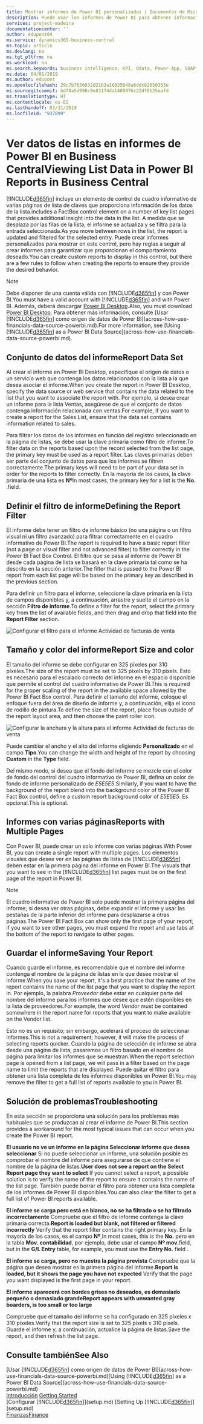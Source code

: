 ```yaml
---
title: Mostrar informes de Power BI personalizados | Documentos de Microsoft
description: Puede usar los informes de Power BI para obtener información adicional sobre los datos en las listas.
services: project-madeira
documentationcenter: ''
author: edupont04
ms.service: dynamics365-business-central
ms.topic: article
ms.devlang: na
ms.tgt_pltfrm: na
ms.workload: na
ms.search.keywords: business intelligence, KPI, Odata, Power App, SOAP, analysis
ms.date: 04/01/2019
ms.author: edupont
ms.openlocfilehash: 29c7b7656632d2103a16025848a6ddc82650353e
ms.sourcegitcommit: bd78a5d990c9e83174da1409076c22df8b35eafd
ms.translationtype: HT
ms.contentlocale: es-ES
ms.lasthandoff: 03/31/2019
ms.locfileid: "937899"
---
```

# <a name="viewing-list-data-in-power-bi-reports-in-business-central"></a><span data-ttu-id="98480-103">Ver datos de listas en informes de Power BI en Business Central</span><span class="sxs-lookup"><span data-stu-id="98480-103">Viewing List Data in Power BI Reports in Business Central</span></span> 
[!INCLUDE[d365fin](includes/d365fin_md.md)] <span data-ttu-id="98480-104">incluye un elemento de control de cuadro informativo de varias páginas de lista de claves que proporciona información de los datos de la lista.</span><span class="sxs-lookup"><span data-stu-id="98480-104">includes a FactBox control element on a number of key list pages that provides additional insight into the data in the list.</span></span> <span data-ttu-id="98480-105">A medida que se desplaza por las filas de la lista, el informe se actualiza y se filtra para la entrada seleccionada.</span><span class="sxs-lookup"><span data-stu-id="98480-105">As you move between rows in the list, the report is updated and filtered for the selected entry.</span></span> <span data-ttu-id="98480-106">Puede crear informes personalizados para mostrar en este control, pero hay reglas a seguir al crear informes para garantizar que proporcionan el comportamiento deseado.</span><span class="sxs-lookup"><span data-stu-id="98480-106">You can create custom reports to display in this control, but there are a few rules to follow when creating the reports to ensure they provide the desired behavior.</span></span>  

> [!NOTE]  
>   <span data-ttu-id="98480-107">Debe disponer de una cuenta válida con [!INCLUDE[d365fin](includes/d365fin_md.md)] y con Power BI.</span><span class="sxs-lookup"><span data-stu-id="98480-107">You must have a valid account with [!INCLUDE[d365fin](includes/d365fin_md.md)] and with Power BI.</span></span> <span data-ttu-id="98480-108">Además, deberá descargar [Power BI Desktop](https://powerbi.microsoft.com/en-us/desktop/).</span><span class="sxs-lookup"><span data-stu-id="98480-108">Also, you must download [Power BI Desktop](https://powerbi.microsoft.com/en-us/desktop/).</span></span> <span data-ttu-id="98480-109">Para obtener más información, consulte [Usar [!INCLUDE[d365fin](includes/d365fin_md.md)] como origen de datos de Power BI](across-how-use-financials-data-source-powerbi.md).</span><span class="sxs-lookup"><span data-stu-id="98480-109">For more information, see [Using [!INCLUDE[d365fin](includes/d365fin_md.md)] as a Power BI Data Source](across-how-use-financials-data-source-powerbi.md).</span></span>  

## <a name="report-data-set"></a><span data-ttu-id="98480-110">Conjunto de datos del informe</span><span class="sxs-lookup"><span data-stu-id="98480-110">Report Data Set</span></span>
<span data-ttu-id="98480-111">Al crear el informe en Power BI Desktop, especifique el origen de datos o un servicio web que contenga los datos relacionados con la lista a la que desea asociar el informe.</span><span class="sxs-lookup"><span data-stu-id="98480-111">When you create the report in Power BI Desktop, specify the data source or web service that contains the data related to the list that you want to associate the report with.</span></span> <span data-ttu-id="98480-112">Por ejemplo, si desea crear un informe para la lista Ventas, asegúrese de que el conjunto de datos contenga información relacionada con ventas.</span><span class="sxs-lookup"><span data-stu-id="98480-112">For example, if you want to create a report for the Sales List, ensure that the data set contains information related to sales.</span></span>  

<span data-ttu-id="98480-113">Para filtrar los datos de los informes en función del registro seleccionado en la página de listas, se debe usar la clave primaria como filtro de informe.</span><span class="sxs-lookup"><span data-stu-id="98480-113">To filter data on the reports based upon the record selected from the list page, the primary key must be used as a report filter.</span></span> <span data-ttu-id="98480-114">Las claves primarias deben ser parte del conjunto de datos para que los informes se filtren correctamente.</span><span class="sxs-lookup"><span data-stu-id="98480-114">The primary keys will need to be part of your data set in order for the reports to filter correctly.</span></span> <span data-ttu-id="98480-115">En la mayoría de los casos, la clave primaria de una lista es **Nº**</span><span class="sxs-lookup"><span data-stu-id="98480-115">In most cases, the primary key for a list is the **No.**</span></span> <span data-ttu-id="98480-116">.</span><span class="sxs-lookup"><span data-stu-id="98480-116">field.</span></span>  

## <a name="defining-the-report-filter"></a><span data-ttu-id="98480-117">Definir el filtro de informe</span><span class="sxs-lookup"><span data-stu-id="98480-117">Defining the Report Filter</span></span>
<span data-ttu-id="98480-118">El informe debe tener un filtro de informe básico (no una página o un filtro visual ni un filtro avanzado) para filtrar correctamente en el cuadro informativo de Power BI.</span><span class="sxs-lookup"><span data-stu-id="98480-118">The report is required to have a basic report filter (not a page or visual filter and not advanced filter) to filter correctly in the Power BI Fact Box Control.</span></span> <span data-ttu-id="98480-119">El filtro que se pasa al informe de Power BI desde cada página de lista se basará en la clave primaria tal como se ha descrito en la sección anterior.</span><span class="sxs-lookup"><span data-stu-id="98480-119">The filter that is passed to the Power BI report from each list page will be based on the primary key as described in the previous section.</span></span>  

<span data-ttu-id="98480-120">Para definir un filtro para el informe, seleccione la clave primaria en la lista de campos disponibles y, a continuación, arrastre y suelte el campo en la sección **Filtro de informe**.</span><span class="sxs-lookup"><span data-stu-id="98480-120">To define a filter for the report, select the primary key from the list of available fields, and then drag and drop that field into the **Report Filter** section.</span></span>  

![Configurar el filtro para el informe Actividad de facturas de venta](./media/across-how-use-powerbi-reports-factbox/financials-powerbi-report-filter.png)

## <a name="report-size-and-color"></a><span data-ttu-id="98480-122">Tamaño y color del informe</span><span class="sxs-lookup"><span data-stu-id="98480-122">Report Size and color</span></span>
<span data-ttu-id="98480-123">El tamaño del informe se debe configurar en 325 píxeles por 310 píxeles.</span><span class="sxs-lookup"><span data-stu-id="98480-123">The size of the report must be set to 325 pixels by 310 pixels.</span></span> <span data-ttu-id="98480-124">Esto es necesario para el escalado correcto del informe en el espacio disponible que permite el control del cuadro informativo de Power BI.</span><span class="sxs-lookup"><span data-stu-id="98480-124">This is required for the proper scaling of the report in the available space allowed by the Power BI Fact Box control.</span></span> <span data-ttu-id="98480-125">Para definir el tamaño del informe, coloque el enfoque fuera del área de diseño de informe y, a continuación, elija el icono de rodillo de pintura.</span><span class="sxs-lookup"><span data-stu-id="98480-125">To define the size of the report, place focus outside of the report layout area, and then choose the paint roller icon.</span></span>

![Configurar la anchura y la altura para el informe Actividad de facturas de venta](./media/across-how-use-powerbi-reports-factbox/financials-powerbi-report-sizing.png)

<span data-ttu-id="98480-127">Puede cambiar el ancho y el alto del informe eligiendo **Personalizado** en el campo **Tipo**.</span><span class="sxs-lookup"><span data-stu-id="98480-127">You can change the width and height of the report by choosing **Custom** in the **Type** field.</span></span>

<span data-ttu-id="98480-128">Del mismo modo, si desea que el fondo del informe se mezcle con el color de fondo del control del cuadro informativo de Power BI, defina un color de fondo de informe personalizado de *E5E5E5*.</span><span class="sxs-lookup"><span data-stu-id="98480-128">Similarly, if you want to have the background of the report blend into the background color of the Power BI Fact Box control, define a custom report background color of *E5E5E5*.</span></span> <span data-ttu-id="98480-129">Es opcional.</span><span class="sxs-lookup"><span data-stu-id="98480-129">This is optional.</span></span>  

## <a name="reports-with-multiple-pages"></a><span data-ttu-id="98480-130">Informes con varias páginas</span><span class="sxs-lookup"><span data-stu-id="98480-130">Reports with Multiple Pages</span></span>
<span data-ttu-id="98480-131">Con Power BI, puede crear un solo informe con varias páginas.</span><span class="sxs-lookup"><span data-stu-id="98480-131">With Power BI, you can create a single report with multiple pages.</span></span> <span data-ttu-id="98480-132">Los elementos visuales que desee ver en las páginas de listas de [!INCLUDE[d365fin](includes/d365fin_md.md)] deben estar en la primera página del informe en Power BI.</span><span class="sxs-lookup"><span data-stu-id="98480-132">The visuals that you want to see in the [!INCLUDE[d365fin](includes/d365fin_md.md)] list pages must be on the first page of the report in Power BI.</span></span>  

> [!NOTE]  
>  <span data-ttu-id="98480-133">El cuadro informativo de Power BI solo puede mostrar la primera página del informe; si desea ver otras páginas, debe expandir el informe y usar las pestañas de la parte inferior del informe para desplazarse a otras páginas.</span><span class="sxs-lookup"><span data-stu-id="98480-133">The Power BI Fact Box can show only the first page of your report; if you want to see other pages, you must expand the report and use tabs at the bottom of the report to navigate to other pages.</span></span>  

## <a name="saving-your-report"></a><span data-ttu-id="98480-134">Guardar el informe</span><span class="sxs-lookup"><span data-stu-id="98480-134">Saving Your Report</span></span>

<span data-ttu-id="98480-135">Cuando guarde el informe, es recomendable que el nombre del informe contenga el nombre de la página de listas en la que desee mostrar el informe.</span><span class="sxs-lookup"><span data-stu-id="98480-135">When you save your report, it's a best practice that the name of the report contains the name of the list page that you want to display the report in.</span></span> <span data-ttu-id="98480-136">Por ejemplo, la palabra *Proveedor* debe estar en cualquier parte del nombre del informe para los informes que desee que estén disponibles en la lista de proveedores.</span><span class="sxs-lookup"><span data-stu-id="98480-136">For example, the word *Vendor* must be contained somewhere in the report name for reports that you want to make available on the Vendor list.</span></span>  

<span data-ttu-id="98480-137">Esto no es un requisito; sin embargo, acelerará el proceso de seleccionar informes.</span><span class="sxs-lookup"><span data-stu-id="98480-137">This is not a requirement; however, it will make the process of selecting reports quicker.</span></span> <span data-ttu-id="98480-138">Cuando la página de selección de informe se abra desde una página de lista, pasaremos un filtro basado en el nombre de página para limitar los informes que se muestran.</span><span class="sxs-lookup"><span data-stu-id="98480-138">When the report selection page is opened from a list page, we will pass in a filter based on the page name to limit the reports that are displayed.</span></span>  <span data-ttu-id="98480-139">Puede quitar el filtro para obtener una lista completa de los informes disponibles en Power BI.</span><span class="sxs-lookup"><span data-stu-id="98480-139">You may remove the filter to get a full list of reports available to you in Power BI.</span></span>  

## <a name="troubleshooting"></a><span data-ttu-id="98480-140">Solución de problemas</span><span class="sxs-lookup"><span data-stu-id="98480-140">Troubleshooting</span></span>
<span data-ttu-id="98480-141">En esta sección se proporciona una solución para los problemas más habituales que se produzcan al crear el informe de Power BI.</span><span class="sxs-lookup"><span data-stu-id="98480-141">This section provides a workaround for the most typical issues that can occur when you create the Power BI report.</span></span>  

<span data-ttu-id="98480-142">**El usuario no ve un informe en la página Seleccionar informe que desea seleccionar** Si no puede seleccionar un informe, una solución posible es comprobar el nombre del informe para asegurarse de que contiene el nombre de la página de listas.</span><span class="sxs-lookup"><span data-stu-id="98480-142">**User does not see a report on the Select Report page they want to select** If you cannot select a report, a possible solution is to verify the name of the report to ensure it contains the name of the list page.</span></span> <span data-ttu-id="98480-143">También puede borrar el filtro para obtener una lista completa de los informes de Power BI disponibles.</span><span class="sxs-lookup"><span data-stu-id="98480-143">You can also clear the filter to get a full list of Power BI reports available.</span></span>  

<span data-ttu-id="98480-144">**El informe se carga pero está en blanco, no se ha filtrado o se ha filtrado incorrectamente** Compruebe que el filtro de informe contenga la clave primaria correcta.</span><span class="sxs-lookup"><span data-stu-id="98480-144">**Report is loaded but blank, not filtered or filtered incorrectly** Verify that the report filter contains the right primary key.</span></span> <span data-ttu-id="98480-145">En la mayoría de los casos, es el campo **Nº**,</span><span class="sxs-lookup"><span data-stu-id="98480-145">In most cases, this is the **No.**</span></span> <span data-ttu-id="98480-146">pero en la tabla **Mov. contabilidad**, por ejemplo, debe usar el campo **Nº mov.**</span><span class="sxs-lookup"><span data-stu-id="98480-146">field, but in the **G/L Entry** table, for example, you must use the **Entry No.** field  .</span></span>

<span data-ttu-id="98480-147">**El informe se carga, pero no muestra la página prevista** Compruebe que la página que desea mostrar es la primera página del informe.</span><span class="sxs-lookup"><span data-stu-id="98480-147">**Report is loaded, but it shows the page you have not expected** Verify that the page you want displayed is the first page in your report.</span></span>  

<span data-ttu-id="98480-148">**El informe aparecerá con bordes grises no deseados, es demasiado pequeño o demasiado grande**</span><span class="sxs-lookup"><span data-stu-id="98480-148">**Report appears with unwanted gray boarders, is too small or too large**</span></span>

<span data-ttu-id="98480-149">Compruebe que el tamaño del informe se ha configurado en 325 píxeles x 310 píxeles.</span><span class="sxs-lookup"><span data-stu-id="98480-149">Verify that the report size is set to 325 pixels x 310 pixels.</span></span> <span data-ttu-id="98480-150">Guarde el informe y, a continuación, actualice la página de listas.</span><span class="sxs-lookup"><span data-stu-id="98480-150">Save the report, and then refresh the list page.</span></span>  

## <a name="see-also"></a><span data-ttu-id="98480-151">Consulte también</span><span class="sxs-lookup"><span data-stu-id="98480-151">See Also</span></span>
<span data-ttu-id="98480-152">[Usar [!INCLUDE[d365fin](includes/d365fin_md.md)] como origen de datos de Power BI](across-how-use-financials-data-source-powerbi.md)</span><span class="sxs-lookup"><span data-stu-id="98480-152">[Using [!INCLUDE[d365fin](includes/d365fin_md.md)] as a Power BI Data Source](across-how-use-financials-data-source-powerbi.md)</span></span>  
<span data-ttu-id="98480-153">[Introducción](product-get-started.md)  </span><span class="sxs-lookup"><span data-stu-id="98480-153">[Getting Started](product-get-started.md)  </span></span>  
<span data-ttu-id="98480-154">[Configurar [!INCLUDE[d365fin](includes/d365fin_md.md)]](setup.md)  </span><span class="sxs-lookup"><span data-stu-id="98480-154">[Setting Up [!INCLUDE[d365fin](includes/d365fin_md.md)]](setup.md)  </span></span>  
[<span data-ttu-id="98480-155">Finanzas</span><span class="sxs-lookup"><span data-stu-id="98480-155">Finance</span></span>](finance.md)  
